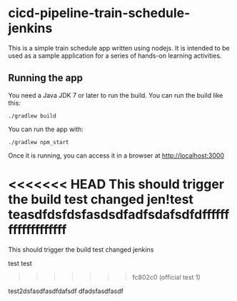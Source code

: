 # cicd-pipeline-train-schedule-jenkins

This is a simple train schedule app written using nodejs. It is intended to be used as a sample application for a series of hands-on learning activities.

## Running the app

You need a Java JDK 7 or later to run the build. You can run the build like this:

    ./gradlew build

You can run the app with:

    ./gradlew npm_start

Once it is running, you can access it in a browser at [http://localhost:3000](http://localhost:3000)

<<<<<<< HEAD
This should trigger the build test changed jen!test teasdfdsfdsfasdsdfadfsdafsdfdfffffffffffffffffff
=======
This should trigger the build test changed jenkins

test
test
>>>>>>> fc802c0 (official test 1)


test2dsfasdfasdfdafsdf
dfadsfasdfasdf
